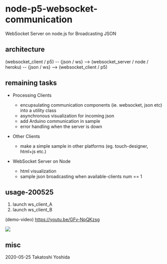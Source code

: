 # node-p5-websocket-communication

WebSocket Server on node.js for Broadcasting JSON 

## architecture

(websocket_client / p5) 
-- {json / ws} -->
(websocket_server / node / heroku)
-- {json / ws} --> 
(websocket_client / p5)


## remaining tasks
- Processing Clients
  - encupsulating communication components (ie. websocket, json etc) into a utility class
  - asynchronous visualization for incoming json
  - add Arduino communication in sample
  - error handling when the server is down
  

- Other Clients
  - make a simple sample in other platforms (eg. touch-designer, html+js etc.)
 
- WebSocket Server on Node
  - html visualization
  - sample json broadcasting when available-clients num == 1

## usage-200525

1. launch ws_client_A
2. launch ws_client_B

(demo-video) https://youtu.be/GFv-NpQKzsg

[![](http://img.youtube.com/vi/GFv-NpQKzsg/0.jpg)](http://www.youtube.com/watch?v=GFv-NpQKzsg "node-p5-websocket-communication")



## misc
2020-05-25 Takatoshi Yoshida
